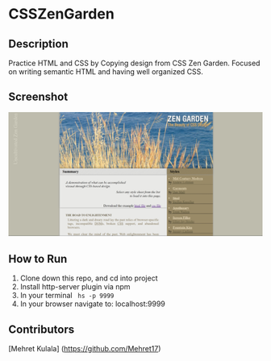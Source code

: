 # CSSZenGarden

## Description
Practice HTML and CSS by Copying design from CSS Zen Garden. Focused on writing semantic HTML and having well organized CSS.

## Screenshot
![Webpage](https://raw.githubusercontent.com/Mehret17/CZZ-Zen-garden-design80/master/screenshots/Capture.PNG)
## How to Run
 1. Clone down this repo, and cd into project
 1. Install http-server plugin via npm
 1. In your terminal  ``` hs -p 9999```
 1. In your browser navigate to: localhost:9999
## Contributors
[Mehret Kulala] (https://github.com/Mehret17)
